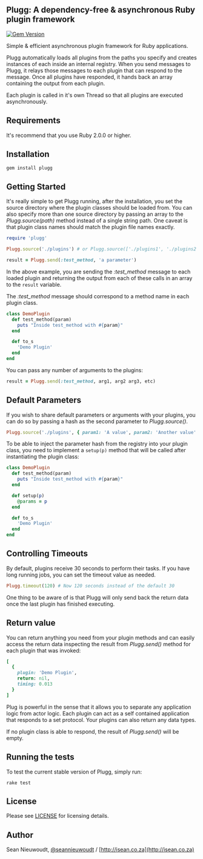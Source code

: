 ## Plugg: A dependency-free & asynchronous Ruby plugin framework

[![Gem Version](https://badge.fury.io/rb/plugg.svg)](https://rubygems.org/gems/plugg)

Simple & efficient asynchronous plugin framework for Ruby applications.

Plugg automatically loads all plugins from the paths you specify and creates instances of each inside an internal registry. When you send messages to Plugg, it relays those messages to each plugin that can respond to the message. Once all plugins have responded, it hands back an array containing the output from each plugin. 

Each plugin is called in it's own Thread so that all plugins are executed asynchronously.

Requirements
-----------------

It's recommend that you use Ruby 2.0.0 or higher.

Installation
-----------------

```
gem install plugg
```

Getting Started
-----------------

It's really simple to get Plugg running, after the installation, you set the source directory where the plugin classes should be loaded from. You can also specify more than one source directory by passing an array to the *Plugg.source(path)* method instead of a single string path. One caveat is that plugin class names should match the plugin file names exactly.

```ruby
require 'plugg'

Plugg.source('./plugins') # or Plugg.source(['./plugins1', './plugins2'])

result = Plugg.send(:test_method, 'a parameter')
```

In the above example, you are sending the *:test_method* message to each loaded plugin and returning the output from each of these calls in an array to the `result` variable.

The *:test_method* message should correspond to a method name in each plugin class.

```ruby
class DemoPlugin
  def test_method(param)
    puts "Inside test_method with #{param}"
  end

  def to_s
    'Demo Plugin'
  end
end
```

You can pass any number of arguments to the plugins:

```ruby
result = Plugg.send(:test_method, arg1, arg2 arg3, etc)
```

Default Parameters
-----------------

If you wish to share default parameters or arguments with your plugins, you can do so by passing a hash as the second parameter to _Plugg.source()_.

```ruby
Plugg.source('./plugins', { param1: 'A value', param2: 'Another value' })
```

To be able to inject the parameter hash from the registry into your plugin class, you need to implement a `setup(p)` method that will be called after instantiating the plugin class:

```ruby
class DemoPlugin
  def test_method(param)
    puts "Inside test_method with #{param}"
  end

  def setup(p)
    @params = p
  end

  def to_s
    'Demo Plugin'
  end
end
```

Controlling Timeouts
-----------------

By default, plugins receive 30 seconds to perform their tasks. If you have long running jobs, you can set the timeout value as needed.

```ruby
Plugg.timeout(120) # Now 120 seconds instead of the default 30
```

One thing to be aware of is that Plugg will only send back the return data once the last plugin has finished executing.

Return value
-----------------

You can return anything you need from your plugin methods and can easily access the return data inspecting the result from *Plugg.send()* method for each plugin that was invoked:

```ruby
[
  {
    plugin: 'Demo Plugin',
    return: nil,
    timing: 0.013
  }
]
```

Plug is powerful in the sense that it allows you to separate any application logic from actor logic. Each plugin can act as a self contained application that responds to a set protocol. Your plugins can also return any data types.

If no plugin class is able to respond, the result of *Plugg.send()* will be empty.

Running the tests
-----------------

To test the current stable version of Plugg, simply run:

    rake test

License
-----------------

Please see [LICENSE](https://github.com/SeanNieuwoudt/plugg/blob/master/LICENSE) for licensing details.

Author
-----------------

Sean Nieuwoudt, [@seannieuwoudt](https://twitter.com/seannieuwoudt) / [http://isean.co.za](http://isean.co.za)